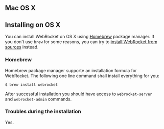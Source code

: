 Mac OS X
---

## Installing on OS X

You can install WebRocket on OS X using [Homebrew](http://mxcl.github.com/homebrew/)
package manager. If you don't use `brew` for some reasons, you can try to
[install WebRocket from sources](/docs/install/sources/) instead. 

### Homebrew

Homebrew package manager supporte an installation formula for WebRocket. The following
one line command shall install everything for you:

    $ brew install webrocket

After successful installation you should have access to `webrocket-server` and
`webrocket-admin` commands.

### Troubles during the installation

Yes.
